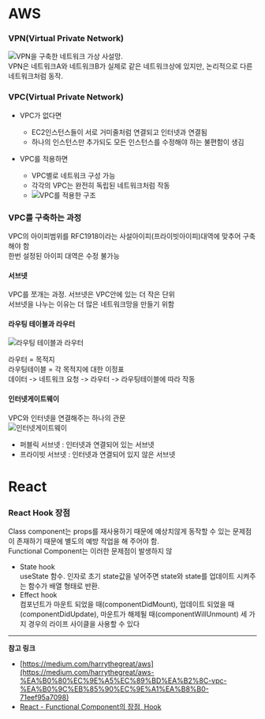 # AWS 

### VPN(Virtual Private Network)

![VPN을 구축한 네트워크](https://miro.medium.com/max/700/1*5ewVo87W9HPO_0csubAMOQ.png)
가상 사설망.  
VPN은 네트워크A와 네트워크B가 실제로 같은 네트워크상에 있지만, 논리적으로 다른 네트워크처럼 동작.

### VPC(Virtual Private Network)

- VPC가 없다면  
    - EC2인스턴스들이 서로 거미줄처럼 연결되고 인터넷과 연결됨
    - 하나의 인스턴스만 추가되도 모든 인스턴스를 수정해야 하는 불편함이 생김

- VPC를 적용하면
    - VPC별로 네트워크 구성 가능
    - 각각의 VPC는 완전히 독립된 네트워크처럼 작동
    - ![VPC를 적용한 구조](https://miro.medium.com/max/700/1*Ehn4uEQMtbmdPsU6MxVc3Q.png)

### VPC를 구축하는 과정

VPC의 아이피범위를 RFC1918이라는 사설아이피(프라이빗아이피)대역에 맞추어 구축해야 함  
한번 설정된 아이피 대역은 수정 불가능  

#### 서브넷

VPC를 쪼개는 과정. 서브넷은 VPC안에 있는 더 작은 단위  
서브넷을 나누는 이유는 더 많은 네트워크망을 만들기 위함  

#### 라우팅 테이블과 라우터

![라우팅 테이블과 라우터](https://miro.medium.com/max/1000/1*C_j93s0KB4JwfLgck5YFug.png)

라우터 = 목적지  
라우팅테이블 = 각 목적지에 대한 이정표  
데이터 -> 네트워크 요청 -> 라우터 -> 라우팅테이블에 따라 작동

#### 인터넷게이트웨이

VPC와 인터넷을 연결해주는 하나의 관문  
![인터넷게이트웨이](https://miro.medium.com/max/1000/1*I_3RxWyOPMj9lQs1xhEebg.png)

- 퍼블릭 서브넷 : 인터넷과 연결되어 있는 서브넷
- 프라이빗 서브넷 : 인터넷과 연결되어 있지 않은 서브넷

# React

### React Hook 장점

Class component는 props를 재사용하기 때문에 예상치않게 동작할 수 있는 문제점이 존재하기 때문에 별도의 예방 작업을 해 주어야 함.  
Functional Component는 이러한 문제점이 발생하지 않

- State hook  
    useState 함수. 인자로 초기 state값을 넣어주면 state와 state를 업데이트 시켜주는 함수가 배열 형태로 반환.
- Effect hook  
    컴포넌트가 마운트 되었을 때(componentDidMount), 업데이트 되었을 때(componentDidUpdate), 마운트가 해제될 때(componentWillUnmount) 세 가지 경우의 라이프 사이클을 사용할 수 있다

---

**참고 링크**
- [https://medium.com/harrythegreat/aws](https://medium.com/harrythegreat/aws-%EA%B0%80%EC%9E%A5%EC%89%BD%EA%B2%8C-vpc-%EA%B0%9C%EB%85%90%EC%9E%A1%EA%B8%B0-71eef95a7098)
- [React - Functional Component의 장점, Hook](https://boxfoxs.tistory.com/395)
